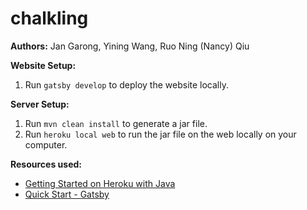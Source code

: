 # chalkling
**Authors:** Jan Garong, Yining Wang, Ruo Ning (Nancy) Qiu

**Website Setup:**
1. Run ``gatsby develop`` to deploy the website locally.

**Server Setup:**
1. Run ``mvn clean install`` to generate a jar file.
2. Run ``heroku local web`` to run the jar file on the web locally on your computer.

**Resources used:**
* [Getting Started on Heroku with Java](https://github.com/heroku/java-getting-started)
* [Quick Start - Gatsby](https://www.gatsbyjs.com/docs/quick-start/)
